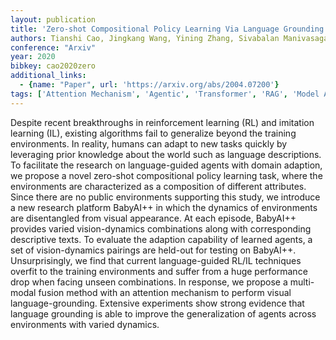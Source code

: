 ```yaml
---
layout: publication
title: 'Zero-shot Compositional Policy Learning Via Language Grounding'
authors: Tianshi Cao, Jingkang Wang, Yining Zhang, Sivabalan Manivasagam
conference: "Arxiv"
year: 2020
bibkey: cao2020zero
additional_links:
  - {name: "Paper", url: 'https://arxiv.org/abs/2004.07200'}
tags: ['Attention Mechanism', 'Agentic', 'Transformer', 'RAG', 'Model Architecture', 'Training Techniques', 'Tools', 'Merging', 'Reinforcement Learning']
---
```

Despite recent breakthroughs in reinforcement learning (RL) and imitation
learning (IL), existing algorithms fail to generalize beyond the training
environments. In reality, humans can adapt to new tasks quickly by leveraging
prior knowledge about the world such as language descriptions. To facilitate
the research on language-guided agents with domain adaption, we propose a novel
zero-shot compositional policy learning task, where the environments are
characterized as a composition of different attributes. Since there are no
public environments supporting this study, we introduce a new research platform
BabyAI++ in which the dynamics of environments are disentangled from visual
appearance. At each episode, BabyAI++ provides varied vision-dynamics
combinations along with corresponding descriptive texts. To evaluate the
adaption capability of learned agents, a set of vision-dynamics pairings are
held-out for testing on BabyAI++. Unsurprisingly, we find that current
language-guided RL/IL techniques overfit to the training environments and
suffer from a huge performance drop when facing unseen combinations. In
response, we propose a multi-modal fusion method with an attention mechanism to
perform visual language-grounding. Extensive experiments show strong evidence
that language grounding is able to improve the generalization of agents across
environments with varied dynamics.
